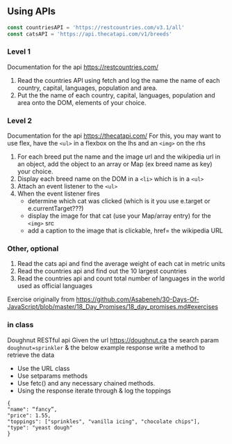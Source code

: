 ## Using APIs
```js
const countriesAPI = 'https://restcountries.com/v3.1/all'
const catsAPI = 'https://api.thecatapi.com/v1/breeds'
```

### Level 1
Documentation for the api https://restcountries.com/
1. Read the countries API using fetch and log the name the name of each country, capital, languages, population and area.  
2. Put the the name of each country, capital, languages, population and area onto the DOM, elements of your choice.

### Level 2
Documentation for the api https://thecatapi.com/ 
For this, you may want to use flex,  have the `<ul>` in a flexbox on the lhs and an `<img>` on the rhs
1. For each breed put the name and the image url and the wikipedia url in an object, add the object to an array or Map (ex breed name as key) your choice.
2. Display each breed name on the DOM in a `<li>` which is in a `<ul>` 
3. Attach an event listener to the `<ul>` 
4. When the event listener fires 
   * determine which cat was clicked (which is it you use e.target or e.currentTarget???)
   * display the image for that cat (use your Map/array entry) for the `<img>` src
   * add a caption to the image that is clickable, href= the wikipedia URL

### Other, optional
1. Read the cats api and find the average weight of each cat in metric units
2. Read the countries api and find out the 10 largest countries
3. Read the countries api and count total number of languages in the world used as official languages

Exercise originally from   https://github.com/Asabeneh/30-Days-Of-JavaScript/blob/master/18_Day_Promises/18_day_promises.md#exercises  

### in class
Doughnut RESTful api
Given the url https://doughnut.ca the search param `doughnut=sprinkler`  & the below example response write a method to retrieve the data 
* Use the URL class
* Use setparams methods
* Use fetc() and any necessary chained methods.
* Using the response iterate through & log the toppings
```JS
{
"name": “fancy”, 
"price": 1.55, 
"toppings": ["sprinkles", "vanilla icing", "chocolate chips"],    
"type": "yeast dough"
}
```

